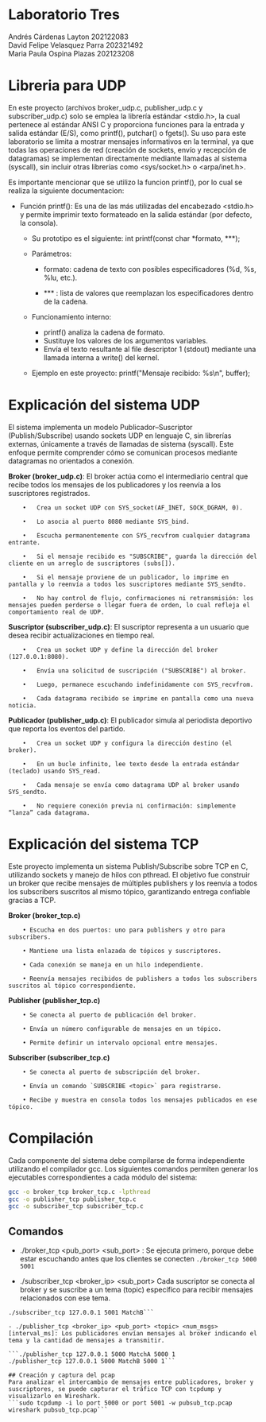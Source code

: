 # Laboratorio Tres
Andrés Cárdenas Layton 202122083  
David Felipe Velasquez Parra 202321492  
Maria Paula Ospina Plazas 202123208  


# Libreria para UDP

En este proyecto (archivos broker_udp.c, publisher_udp.c y subscriber_udp.c) solo se emplea la librería estándar <stdio.h>, la cual pertenece al estándar ANSI C y proporciona funciones para la entrada y salida estándar (E/S), como printf(), putchar() o fgets().
Su uso para este laboratorio se limita a mostrar mensajes informativos en la terminal, ya que todas las operaciones de red (creación de sockets, envío y recepción de datagramas) se implementan directamente mediante llamadas al sistema (syscall), sin incluir otras librerías como <sys/socket.h> o <arpa/inet.h>.

Es importante mencionar que se utilizo la funcion printf(), por lo cual se realiza la siguiente documentacion:

- Función printf(): Es una de las más utilizadas del encabezado <stdio.h> y permite imprimir texto formateado en la salida estándar (por defecto, la consola).

	- Su prototipo es el siguiente: int printf(const char *formato, ***);
	
	- Parámetros:
	
		- formato: cadena de texto con posibles especificadores (%d, %s, %lu, etc.).
	
	    - *** : lista de valores que reemplazan los especificadores dentro de la cadena.
	
	- Funcionamiento interno:
	
		- printf() analiza la cadena de formato.
		- Sustituye los valores de los argumentos variables.
		- Envía el texto resultante al file descriptor 1 (stdout) mediante una llamada interna a write() del kernel.
	
	- Ejemplo en este proyecto: printf("Mensaje recibido: %s\n", buffer);

# Explicación del sistema UDP

El sistema implementa un modelo Publicador–Suscriptor (Publish/Subscribe) usando sockets UDP en lenguaje C, sin librerías externas, únicamente a través de llamadas de sistema (syscall). Este enfoque permite comprender cómo se comunican procesos mediante datagramas no orientados a conexión.

**Broker (broker_udp.c)**: El broker actúa como el intermediario central que recibe todos los mensajes de los publicadores y los reenvía a los suscriptores registrados.
     
		•	Crea un socket UDP con SYS_socket(AF_INET, SOCK_DGRAM, 0).

		•	Lo asocia al puerto 8080 mediante SYS_bind.

		•	Escucha permanentemente con SYS_recvfrom cualquier datagrama entrante.
 
		•	Si el mensaje recibido es "SUBSCRIBE", guarda la dirección del cliente en un arreglo de suscriptores (subs[]).
 
		•	Si el mensaje proviene de un publicador, lo imprime en pantalla y lo reenvía a todos los suscriptores mediante SYS_sendto.

		•	No hay control de flujo, confirmaciones ni retransmisión: los mensajes pueden perderse o llegar fuera de orden, lo cual refleja el comportamiento real de UDP.

**Suscriptor (subscriber_udp.c)**: El suscriptor representa a un usuario que desea recibir actualizaciones en tiempo real.
   
		•	Crea un socket UDP y define la dirección del broker (127.0.0.1:8080).

		•	Envía una solicitud de suscripción ("SUBSCRIBE") al broker.

		•	Luego, permanece escuchando indefinidamente con SYS_recvfrom.

		•	Cada datagrama recibido se imprime en pantalla como una nueva noticia.

**Publicador (publisher_udp.c)**: El publicador simula al periodista deportivo que reporta los eventos del partido.
     
		•	Crea un socket UDP y configura la dirección destino (el broker).
 
		•	En un bucle infinito, lee texto desde la entrada estándar (teclado) usando SYS_read.

		•	Cada mensaje se envía como datagrama UDP al broker usando SYS_sendto.

		•	No requiere conexión previa ni confirmación: simplemente “lanza” cada datagrama.  

# Explicación del sistema TCP

Este proyecto implementa un sistema Publish/Subscribe sobre TCP en C, utilizando sockets y manejo de hilos con pthread. El objetivo fue construir un broker que recibe mensajes de múltiples publishers y los reenvía a todos los subscribers suscritos al mismo tópico, garantizando entrega confiable gracias a TCP.

**Broker (broker_tcp.c)** 

	    • Escucha en dos puertos: uno para publishers y otro para subscribers.
	    
	    • Mantiene una lista enlazada de tópicos y suscriptores.
	    
		• Cada conexión se maneja en un hilo independiente.
	    
	    • Reenvía mensajes recibidos de publishers a todos los subscribers suscritos al tópico correspondiente.  

**Publisher (publisher_tcp.c)**  
  
		• Se conecta al puerto de publicación del broker.
		    
		• Envía un número configurable de mensajes en un tópico.
		    
		• Permite definir un intervalo opcional entre mensajes.  

**Subscriber (subscriber_tcp.c)**  

		• Se conecta al puerto de subscripción del broker.
		    
		• Envía un comando `SUBSCRIBE <topic>` para registrarse.
		    
		• Recibe y muestra en consola todos los mensajes publicados en ese tópico.  

# Compilación
Cada componente del sistema debe compilarse de forma independiente utilizando el compilador gcc. Los siguientes comandos permiten generar los ejecutables correspondientes a cada módulo del sistema:

```bash
gcc -o broker_tcp broker_tcp.c -lpthread
gcc -o publisher_tcp publisher_tcp.c
gcc -o subscriber_tcp subscriber_tcp.c
```

## Comandos
- ./broker_tcp <pub_port> <sub_port> : Se ejecuta primero, porque debe estar escuchando antes que los clientes se conecten
```./broker_tcp 5000 5001```

- ./subscriber_tcp <broker_ip> <sub_port> <topic> Cada suscriptor se conecta al broker y se suscribe a un tema (topic) específico para recibir mensajes relacionados con ese tema.
```./subscriber_tcp 127.0.0.1 5001 MatchA
./subscriber_tcp 127.0.0.1 5001 MatchB```

- ./publisher_tcp <broker_ip> <pub_port> <topic> <num_msgs> [interval_ms]: Los publicadores envían mensajes al broker indicando el tema y la cantidad de mensajes a transmitir.

```./publisher_tcp 127.0.0.1 5000 MatchA 5000 1
./publisher_tcp 127.0.0.1 5000 MatchB 5000 1```

## Creación y captura del pcap
Para analizar el intercambio de mensajes entre publicadores, broker y suscriptores, se puede capturar el tráfico TCP con tcpdump y visualizarlo en Wireshark.
```sudo tcpdump -i lo port 5000 or port 5001 -w pubsub_tcp.pcap
wireshark pubsub_tcp.pcap```

